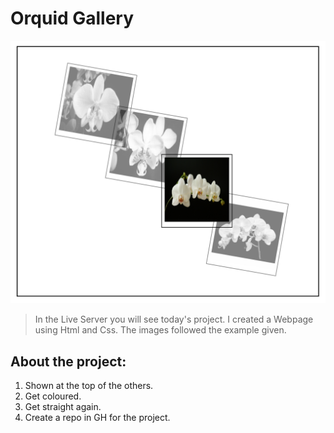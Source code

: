 # Orquid Gallery

![Screenshot from Project](./images/gallery-wall.png)

> In the Live Server you will see today's project.
> I created a Webpage using Html and Css.
> The images followed the example given.

## About the project:

1. Shown at the top of the others.
2. Get coloured.
3. Get straight again.
4. Create a repo in GH for the project.